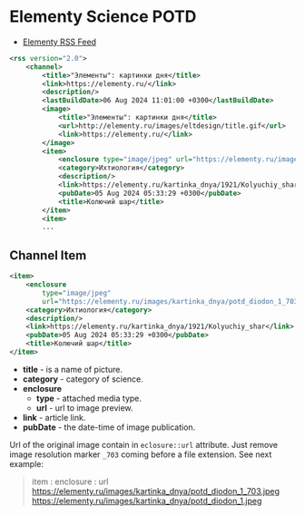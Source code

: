 # Elementy Science POTD

- [Elementy RSS Feed](https://elementy.ru/rss/kartinka_dnya)

```xml
<rss version="2.0">
    <channel>
        <title>"Элементы": картинки дня</title>
        <link>https://elementy.ru/</link>
        <description/>
        <lastBuildDate>06 Aug 2024 11:01:00 +0300</lastBuildDate>
        <image>
            <title>"Элементы": картинки дня</title>
            <url>http://elementy.ru/images/eltdesign/title.gif</url>
            <link>https://elementy.ru/</link>
        </image>
        <item>
            <enclosure type="image/jpeg" url="https://elementy.ru/images/kartinka_dnya/potd_diodon_1_703.jpeg"/>
            <category>Ихтиология</category>
            <description/>
            <link>https://elementy.ru/kartinka_dnya/1921/Kolyuchiy_shar</link>
            <pubDate>05 Aug 2024 05:33:29 +0300</pubDate>
            <title>Колючий шар</title>
        </item>
        <item>
        ...
```

## Channel Item

```xml
<item>
    <enclosure 
        type="image/jpeg" 
        url="https://elementy.ru/images/kartinka_dnya/potd_diodon_1_703.jpeg"/>
    <category>Ихтиология</category>
    <description/>
    <link>https://elementy.ru/kartinka_dnya/1921/Kolyuchiy_shar</link>
    <pubDate>05 Aug 2024 05:33:29 +0300</pubDate>
    <title>Колючий шар</title>
</item>
```

- __title__ - is a name of picture.
- __category__ - category of science.
- __enclosure__
    - __type__ - attached media type.
    - __url__ - url to image preview.
- __link__ - article link.
- __pubDate__ - the date-time of image publication.

Url of the original image contain in `eclosure::url` attribute. Just remove image resolution marker `_703` coming before a file extension. See next example:

> item : enclosure : url
> https://elementy.ru/images/kartinka_dnya/potd_diodon_1_703.jpeg
> https://elementy.ru/images/kartinka_dnya/potd_diodon_1.jpeg
